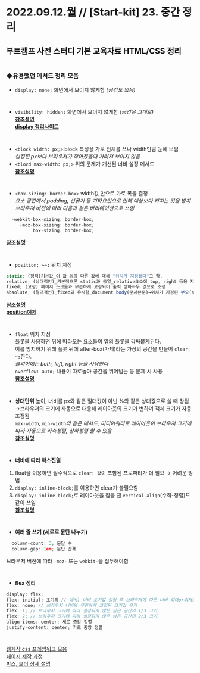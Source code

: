 
2022.09.12.월 // [Start-kit] 23. 중간 정리
========

## 부트캠프 사전 스터디 기본 교육자료 HTML/CSS 정리   


```js


```

### ◆유용했던 메서드 정리 모음

* `display: none;` 화면에서 보이지 않게함 *(공간도 없음)*   
#

* `visibility: hidden;` 화면에서 보이지 않게함 *(공간은 그대로)*   
[**참조설명**](https://ko.learnlayout.com/display.html)     
[**display 정리사이트**](https://developer.mozilla.org/en-US/docs/Web/CSS/display)      
#

* `<block width: px;>` block 특성상 가로 전체를 쓰나 width만큼 눈에 보임    
*설정된 px보다 브라우저가 작아졌을때 가려져 보이지 않음*     
* `<blocd max-width: px;>` 위의 문제가 개선된 너비 설정 메서드      
[**참조설명**](https://ko.learnlayout.com/margin-auto.html)     
#

* `<box-sizing: border-box>` width값 만으로 가로 폭을 결정      
*요소 공간에서 padding, 선굵기 등 기타요인으로 인해 예상보다 커지는 것을 방지*  
*브라우저 버전에 따라 다음과 같은 바리에이션으로 쓰임*      
```js
  -webkit-box-sizing: border-box;
     -moz-box-sizing: border-box;
          box-sizing: border-box;
```     
[**참조설명**](https://ko.learnlayout.com/box-sizing.html)     
#

* `position: ~~;` 위치 지정     
```js
static; (정적)기본값_이 값 외의 다른 값에 대해 "위치가 지정됐다"고 함.
relative; (상대적인)_기본적으론 static과 동일_relative요소에 top, right 등을 지정해 위치 설정       
fixed; (고정)_페이지 스크롤과 무관하게 고정되어 출력_상하좌우 값으로 조정   
absolute; (절대적인)_fixed와 유사함_document body(문서본문)→위치가 지정된 부모(static外)를 기준으로 위치 설정
```
[**참조설명**](https://ko.learnlayout.com/position.html)   
[**position예제**](https://ko.learnlayout.com/position-example.html)       
#

* `float` 위치 지정     
플롯을 사용하면 뒤에 따라오는 요소들이 앞의 플롯을 감싸붙게된다.    
이를 방지하기 위해 플롯 뒤에 after-box(가제)라는 가상의 공간을 만들어 `clear: ~;`한다.      
*클리어에는 both, left, right 등을 사용한다*    
`overflow: auto;` 내용이 따로놀아 공간을 뛰어넘는 등 문제 시 사용   
[**참조설명**](https://ko.learnlayout.com/clear.html)     
#

* **상대단위**
높이, 너비를 px와 같은 절대값이 아닌 %와 같은 상대값으로 쓸 때 장점     
→브라우저의 크기에 자동으로 대응해 레이아웃의 크기가 변하며 객체 크기가 자동조정됨  
`max-width`, `min-width`*와 같은 메서드, 미디어쿼리로 레이아웃이 브라우저 크기에 따라 자동으로 좌측정렬, 상하정렬 할 수 있음*    
[**참조설명**](https://ko.learnlayout.com/media-queries.html)     
#

* **너비에 따라 박스진열**
1. float을 이용하면 필수적으로 `clear: 값`이 포함된 프로퍼티가 더 필요 → 어려운 방법      
2. `display: inline-block;`를 이용하면 clear가 불필요함     
3. `display: inline-block;`로 레이아웃을 잡을 땐 `vertical-align`(수직-정렬)도 같이 쓰임    
[**참조설명**](https://ko.learnlayout.com/inline-block.html)     
#

* **여러 줄 쓰기 (세로로 문단 나누기)**   
```js
  column-count: 3; 문단 수
  column-gap: 1em; 문단 간격
```
브라우저 버전에 따라 `-moz-` 또는 `webkit-`을 접두해야함    
#

* **flex 정리** 
```js
display: flex;
flex: initial; 초기의 // 예시) 너비 초기값 설정 후 브라우저에 따른 너비 최대or최저값 설정  
flex: none; // 브라우저 너비와 무관하게 고정된 크기값 유지
flex: 1; // 브라우저 크기에 따라 설정되지 않은 남은 공간의 1/3 크기
flex: 2; // 브라우저 크기에 따라 설정되지 않은 남은 공간의 2/3 크기
align-items: center; 세로 중앙 정렬
justify-content: center; 가로 중앙 정렬
```         

#
[웹제작 css 프레임워크 모음](https://ko.learnlayout.com/frameworks.html)    
[페이지 제작 과정](https://poiemaweb.com/css3-layout)   
[박스, 보더 상세 설명](https://poiemaweb.com/css3-box-model)        